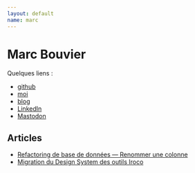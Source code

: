 ```yaml
---
layout: default
name: marc
---
```


# Marc Bouvier

Quelques liens :

* [github](https://github.com/marc-bouvier)
* [moi](https://u.baldir.fr/me)
* [blog](https://baldir.fr)
* [LinkedIn](https://fr.linkedin.com/in/profileofmarcbouvier)
* <a rel="me" href="https://pouet.chapril.org/@marc_bouvier">Mastodon</a>


## Articles

- [Refactoring de base de données — Renommer une colonne](/database_refactoring_rename_column/)
- [Migration du Design System des outils Iroco](/outillage-design-system/)
